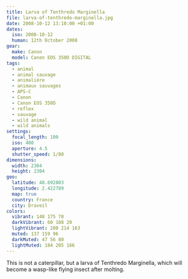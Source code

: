 ```yaml
---
title: Larva of Tenthredo Marginella
file: larva-of-tenthredo-marginella.jpg
date: 2008-10-12 13:10:00 +01:00
dates:
  iso: 2008-10-12
  human: 12th October 2008
gear:
  make: Canon
  model: Canon EOS 350D DIGITAL
tags:
  - animal
  - animal sauvage
  - animalière
  - animaux sauvages
  - APS-C
  - Canon
  - Canon EOS 350D
  - reflex
  - sauvage
  - wild animal
  - wild animals
settings:
  focal_length: 100
  iso: 400
  aperture: 4.5
  shutter_speed: 1/80
dimensions:
  width: 2304
  height: 2304
geo:
  latitude: 48.692803
  longitude: 2.422789
  map: true
  country: France
  city: Draveil
colors:
  vibrant: 148 175 78
  darkVibrant: 60 108 20
  lightVibrant: 200 214 163
  muted: 137 159 96
  darkMuted: 47 56 80
  lightMuted: 184 205 166
---
```


This is not a caterpillar, but a larva of Tenthredo Marginella, which will become a wasp-like flying insect after molting.
